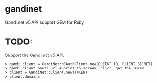# gandinet
Gandi.net v5 API support GEM for Ruby

# TODO:
Support the Gandi.net v5 API.

```
> gandi_client = GandiNet::OAuthClient.new(CLIENT_ID, CLIENT_SECRET)
> gandi_client.oauth_url # print to screen, click, get the TOKEN
> client = GandiNet::Client.new(TOKEN)
> client.domains
```
